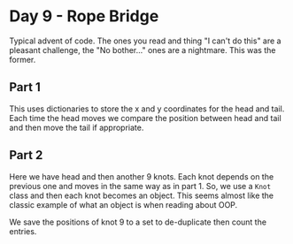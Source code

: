# Day 9 - Rope Bridge
Typical advent of code. The ones you read and thing "I can't do this" are a pleasant challenge, the "No bother..." ones are a nightmare. This was the former.

## Part 1
This uses dictionaries to store the x and y coordinates for the head and tail. Each time the head moves we compare the position between
head and tail and then move the tail if appropriate.


## Part 2
Here we have head and then another 9 knots. Each knot depends on the previous one and moves in the same way as in part 1. So, we
use a `Knot` class and then each knot becomes an object. This seems almost like the classic example of what an object is when reading about
OOP.

We save the positions of knot 9 to a set to de-duplicate then count the entries.
